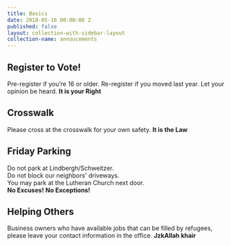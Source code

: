 ```yaml
---
title: Basics
date: 2018-05-16 00:00:00 Z
published: false
layout: collection-with-sidebar-layout
collection-name: annoucements
---
```


## Register to Vote! 
Pre-register if you’re 16 or older. Re-register if you moved last year. Let your opinion be heard. **It is your Right**

## Crosswalk
Please cross at the crosswalk for your own safety. **It is the Law**

## Friday Parking
Do not park at Lindbergh/Schweitzer.  
Do not block our neighbors' driveways.  
You may park at the Lutheran Church next door.  
**No Excuses!**   **No Exceptions!**

## Helping Others
Business owners who have available jobs that can be filled by refugees, please leave your contact information in the office. **JzkAllah khair**
